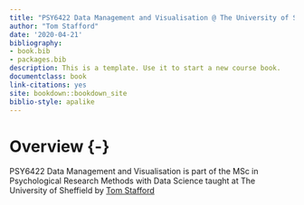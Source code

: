 ```yaml
--- 
title: "PSY6422 Data Management and Visualisation @ The University of Sheffield"
author: "Tom Stafford"
date: '2020-04-21'
bibliography:
- book.bib
- packages.bib
description: This is a template. Use it to start a new course book.
documentclass: book
link-citations: yes
site: bookdown::bookdown_site
biblio-style: apalike
---
```





# Overview {-}

PSY6422 Data Management and Visualisation is part of the MSc in Psychological Research Methods with Data Science taught at The University of Sheffield by [Tom Stafford](http://tomstafford.staff.shef.ac.uk/)




